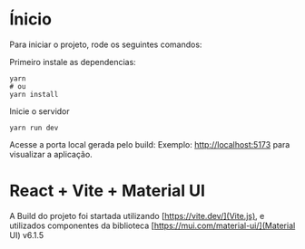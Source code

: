 # Ínicio
Para iniciar o projeto, rode os seguintes comandos:

Primeiro instale as dependencias:
```shell
yarn 
# ou
yarn install
```

Inicie o servidor 
```shell
yarn run dev
```
Acesse a porta local gerada pelo build: Exemplo: [http://localhost:5173](http://localhost:5173) para visualizar a aplicação.

# React + Vite + Material UI

A Build do projeto foi startada utilizando [https://vite.dev/](Vite.js), e utilizados componentes da biblioteca [https://mui.com/material-ui/](Material UI) v6.1.5 
